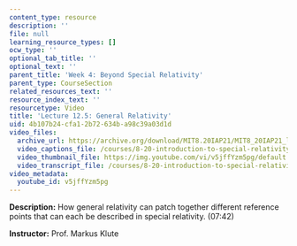 ```yaml
---
content_type: resource
description: ''
file: null
learning_resource_types: []
ocw_type: ''
optional_tab_title: ''
optional_text: ''
parent_title: 'Week 4: Beyond Special Relativity'
parent_type: CourseSection
related_resources_text: ''
resource_index_text: ''
resourcetype: Video
title: 'Lecture 12.5: General Relativity'
uid: 4b107b24-cfa1-2b72-634b-a98c39a03d1d
video_files:
  archive_url: https://archive.org/download/MIT8.20IAP21/MIT8_20IAP21_lec12-5_300k.mp4
  video_captions_file: /courses/8-20-introduction-to-special-relativity-january-iap-2021/66bec9c6b3845391beb875e3620ee4c8_v5jffYzm5pg.vtt
  video_thumbnail_file: https://img.youtube.com/vi/v5jffYzm5pg/default.jpg
  video_transcript_file: /courses/8-20-introduction-to-special-relativity-january-iap-2021/0d315245bbd2242d8a97133ed3cd59ae_v5jffYzm5pg.pdf
video_metadata:
  youtube_id: v5jffYzm5pg
---
```


**Description:** How general relativity can patch together different reference points that can each be described in special relativity. (07:42)

**Instructor:** Prof. Markus Klute